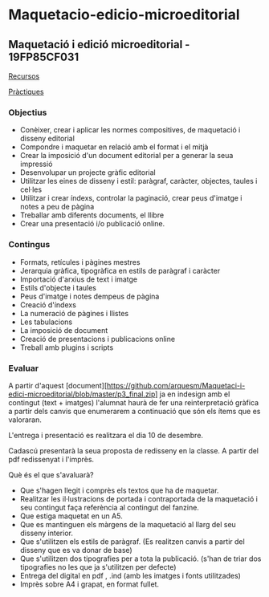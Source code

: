 # Maquetacio-edicio-microeditorial
## Maquetació i edició microeditorial - 19FP85CF031

[Recursos](recursos.md)

[Pràctiques](practiques_taller.md)

### Objectius

  * Conèixer, crear i aplicar les normes compositives, de maquetació i disseny editorial
  * Compondre i maquetar en relació amb el format i el mitjà
  * Crear la imposició d'un document editorial per a generar la seua impressió
  * Desenvolupar un projecte gràfic editorial
  * Utilitzar les eines de disseny i estil: paràgraf, caràcter, objectes, taules i cel·les
  * Utilitzar i crear índexs, controlar la paginació, crear peus d'imatge i notes a peu de pàgina
  * Treballar amb diferents documents, el llibre
  * Crear una presentació i/o publicació online.


### Contingus

  * Formats, retícules i pàgines mestres
  * Jerarquia gràfica, tipogràfica en estils de paràgraf i caràcter
  * Importació d'arxius de text i imatge
  * Estils d'objecte i taules
  * Peus d'imatge i notes dempeus de pàgina
  * Creació d'índexs
  * La numeració de pàgines i llistes
  * Les tabulacions
  * La imposició de document
  * Creació de presentacions i publicacions online
  * Treball amb plugins i scripts

### Evaluar

A partir d'aquest [document][https://github.com/arquesm/Maquetaci-i-edici-microeditorial/blob/master/p3_final.zip] ja en indesign amb el contingut (text + imatges) l'alumnat haurà de fer una reinterpretació gràfica
a partir dels canvis que enumerarem a continuació que són els ítems que es valoraran.

L'entrega i presentació es realitzara el dia 10 de desembre.

Cadascú presentarà la seua proposta de redisseny en la classe. A partir del pdf redissenyat i l'imprès.

Què és el que s'avaluarà?

* Que s'hagen llegit i comprès els textos que ha de maquetar.
* Realitzar les il·lustracions de portada i contraportada de la maquetació i seu contingut faça referència al contingut del fanzine.
* Que estiga maquetat en un A5.
* Que es mantinguen els màrgens de la maquetació al llarg del seu disseny interior.
* Que s'utilitzen els estils de paràgraf. (Es realitzen canvis a partir del disseny que es va donar de base)
* Que s'utilitzen dos tipografies per a tota la publicació. (s'han de triar dos tipografies no les que ja s'utilitzen per defecte)
* Entrega del digital en pdf , .ind (amb les imatges i fonts utilitzades) 
* Imprès sobre A4 i grapat, en format fullet.

